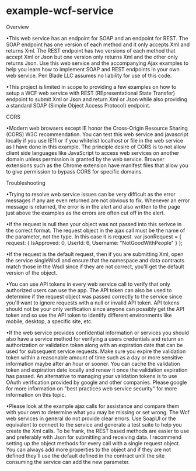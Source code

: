 # example-wcf-service

Overview

•This web service has an endpoint for SOAP and an endpoint for REST. The SOAP endpoint has one version of each method and it only accepts Xml and returns Xml. The REST endpoint has two versions of each method that accept Xml or Json but one version only returns Xml and the other only returns Json. Use this web service and the accompanying Ajax examples to help you learn how to implement SOAP and REST endpoints in your own web service. Pen Blade LLC assumes no liability for use of this code.

•This project is limited in scope to providing a few examples on how to setup a WCF web service with REST (REpresentational State Transfer) endpoint to submit Xml or Json and return Xml or Json while also providing a standard SOAP (Simple Object Access Protocol) endpoint.

CORS

•Modern web browsers except IE honor the Cross-Origin Resource Sharing (CORS) W3C recommendation. You can test this web service and javascript locally if you use IE11 or if you whitelist localhost or file in the web service as I have done in this example. The principle desire of CORS is to not allow client side languages like JavaScript to access web services on another domain unless permission is granted by the web service. Browser extensions such as the Chrome extension have manifest files that allow you to give permission to bypass CORS for specific domains.

Troubleshooting

•Trying to resolve web service issues can be very difficult as the error messages if any are even returned are not obvious to fix. Whenever an error message is returned, the error is in the alert and also written to the page just above the examples as the errors are often cut off in the alert.

•If the request is null then your object was not passed into this serivce in the correct format. The request object in the ajax call must be the name of the parameter, not the type. In this case it is request. var jsonRequest = { request: { IsApproved: 0, UserId: 6, Username: "NotGoodWithPeople" } };

•If the request is the default request, then if you are submitting Xml, open the service singleWsdl and ensure that the namespace and data contracts match those in the Wsdl since if they are not correct, you'll get the default version of the object.

•You can use API tokens in every web service call to verify that only authorized users can use the app. The API token can also be used to determine if the request object was passed correctly to the service since you'll want to ignore requests with a null or invalid API token. API tokens should not be your only verification since anyone can possibly get the API token and so use the API token to identify different environments like mobile, desktop, a specific site, etc.

•If the web service provides confidential information or services you should also have a service method for verifying a users credentials and return an authorization or validation token along with an expiration date that can be used for subsequent service requests. Make sure you expire the validation token within a reasonable amount of time such as a day or more sensitive information maybe after an hour or sooner. You can cache the validation token and expiration date locally and renew it once the validation expiration has passed. An alternative to managing your validation tokens is to use OAuth verification provided by google and other companies. Please google for more information on "best practices web service security" for more information on this topic.

•Please look at the example ajax calls for assistance and compare them with your own to determine what you may be missing or set wrong. The Wcf web services in general do not provide clear errors. Use SoapUI or the equivalent to connect to the service and generate a test suite to help you create the Xml calls. To be frank, the REST based methods are easier to use and preferably with Json for submitting and receiving data. I recommend setting up the object methods for every call with a single request object. You can always add more properties to the object and if they are not defined they'll use the default defined in the contract until the site consuming the service can add the new parameter.
